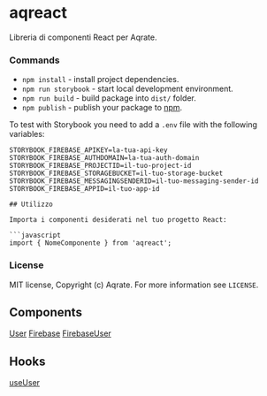 # aqreact

Libreria di componenti React per Aqrate.

### Commands
- `npm install` - install project dependencies.
- `npm run storybook` - start local development environment.
- `npm run build` - build package into `dist/` folder.
- `npm publish` - publish your package to [npm](npmjs.com).

To test with Storybook you need to add a `.env` file with the following variables:

```
STORYBOOK_FIREBASE_APIKEY=la-tua-api-key
STORYBOOK_FIREBASE_AUTHDOMAIN=la-tua-auth-domain
STORYBOOK_FIREBASE_PROJECTID=il-tuo-project-id
STORYBOOK_FIREBASE_STORAGEBUCKET=il-tuo-storage-bucket
STORYBOOK_FIREBASE_MESSAGINGSENDERID=il-tuo-messaging-sender-id
STORYBOOK_FIREBASE_APPID=il-tuo-app-id

## Utilizzo

Importa i componenti desiderati nel tuo progetto React:

```javascript
import { NomeComponente } from 'aqreact';
```

### License
MIT license, Copyright (c) Aqrate. For more information see `LICENSE`.

## Components

[User](docs/User.md)
[Firebase](docs/Firebase.md)
[FirebaseUser](docs/FirebaseUser.md)

## Hooks

[useUser](docs/useUser.md)

